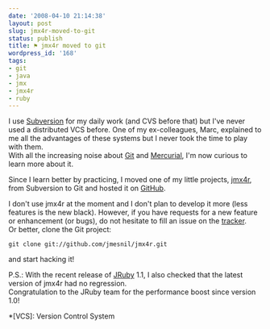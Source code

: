 ```yaml
---
date: '2008-04-10 21:14:38'
layout: post
slug: jmx4r-moved-to-git
status: publish
title: ⚑ jmx4r moved to git
wordpress_id: '168'
tags:
- git
- java
- jmx
- jmx4r
- ruby
---
```


I use [Subversion][svn] for my daily work (and CVS before that) but I've never used a distributed VCS before.
One of my ex-colleagues, Marc, explained to me all the advantages of these systems but I never took the time to play with them.  
With all the increasing noise about [Git][git] and [Mercurial][mercurial], I'm now curious to learn more about it.  

Since I learn better by practicing, I moved one of my little projects, [jmx4r][jmx4r], from Subversion to Git and hosted it on [GitHub][github].

I don't use jmx4r at the moment and I don't plan to develop it more (less features is the new black). However, if you have requests for a new feature or enhancement (or bugs), do not hesitate to fill an issue on the [tracker][jmx4r-tracker].  
Or better, clone the Git project:


    
    
    git clone git://github.com/jmesnil/jmx4r.git
    



and start hacking it!

P.S.: 
With the recent release of [JRuby][jruby] 1.1, I also checked that the latest version of jmx4r had no regression.  
Congratulation to the JRuby team for the performance boost since version 1.0!

[git]: http://git.or.cz/
[mercurial]: http://www.selenic.com/mercurial/wiki/
[jmx4r]: http://code.google.com/p/jmx4r/
[github]: http://github.com/jmesnil/jmx4r
[svn]: http://subversion.tigris.org/
[jruby]: http://jruby.codehaus.org/
[jmx4r-tracker]: http://code.google.com/p/jmx4r/issues/list
  *[VCS]: Version Control System
